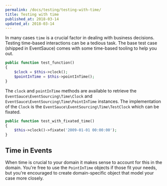 ```yaml
---
permalink: /docs/testing/testing-with-time/
title: Testing with time
published_at: 2018-03-14
updated_at: 2018-03-14
---
```


In many cases `time` is a crucial factor in dealing with business
decisions. Testing time-based interactions can be a tedious task.
The base test case (shipped in EventSauce) comes with some time-based 
tooling to help you out.

```php
public function test_function()
{
    $clock = $this->clock();
    $pointInTime = $this->pointInTime();
}
```

The `clock` and `pointInTime` methods are available to retrieve the
`EventSauce\EventSourcing\Time\Clock` and `EventSauce\EventSourcing\Time\PointInTime`
instances. The implementation of the `Clock` is the
`EventSauce\EventSourcing\Time\TestClock` which can be fixated.

```php
public function test_with_fixated_time()
{
    $this->clock()->fixate('2009-01-01 00:00:00');
}
```

## Time in Events

When time is crucial to your domain it makes sense to account for this in
the domain. You're free to use the `PointInTime` objects if those fit your
needs, but you're encouraged to create domain-specific object that model
your case more closely.
